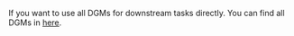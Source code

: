 If you want to use all DGMs for downstream tasks directly. You can find all DGMs in [here](https://doi.org/10.5281/zenodo.15473642).
